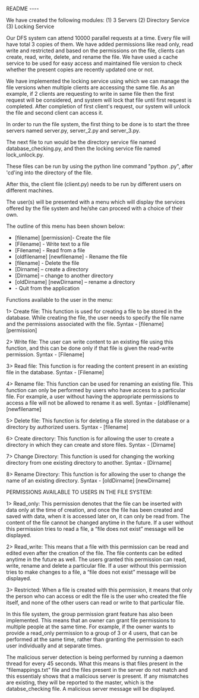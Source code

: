 README ----

We have created the following modules:
(1) 3 Servers
(2) Directory Service
(3) Locking Service

Our DFS system can attend 10000 parallel requests at a time. Every file will have total 3 copies of them. 
We have added permissions like read only, read write and restricted and based on the permissions on the 
file, clients can create, read, write, delete, and rename the file. We have used a cache service to be used
for easy access and maintained file version to check whether the present copies are recently updated one or not.

We have implemented the locking service using which we can manage the file versions when multiple clients are 
accessing the same file. As an example, if 2 clients are requesting to write in same file then the first request 
will be considered, and system will lock that file until first request is completed. After completion of first 
client's request, our system will unlock the file and second client can access it.

In order to run the file system, the first thing to be done is to start the three servers named server.py, server_2.py and server_3.py. 

The next file to run would be the directory service file named database_checking.py, and then the locking service file named lock_unlock.py. 

These files can be run by using the python line command "python <filename>.py", after 'cd'ing into the directory of the file. 

After this, the client file (client.py) needs to be run by different users on different machines. 

The user(s) will be presented with a menu which will display the services offered by the file system and he/she can proceed with a choice of their own.

The outline of this menu has been shown below:

 - <create> [filename] [permission]- Create the file
 - <write> [Filename] - Write text to a file
 - <read> [Filename] - Read from a file
 - <rename> [oldfilename] [newfilename] - Rename the file
 - <delete> [filename] - Delete the file
 - <CDIR> [Dirname] – create a directory
 - <CHDIR> [Dirname] – change to another directory 
 - <RDIR> [oldDirname] [newDirname] – rename a directory
 - <quit> - Quit from the application

Functions available to the user in the menu:

 1> Create file:
    This function is used for creating a file to be stored in the database.
    While creating the file, the user needs to specify the file name and the permissions associated with the file.
    Syntax - <create> [filename] [permission]

2> Write file:
    The user can write content to an existing file using this function, and this can be done only if that file is given the read-write permission.
    Syntax - <write> [Filename]

3> Read file: 
    This function is for reading the content present in an existing file in the database.
    Syntax - <read> [Filename]

4> Rename file:
    This function can be used for renaming an existing file. 
    This function can only be performed by users who have access to a particular file. 
    For example, a user without having the appropriate permissions to access a file will not be allowed to rename it as well.
    Syntax - <rename> [oldfilename] [newfilename]

5> Delete file:
    This function is for deleting a file stored in the database or a directory by authorized users.
    Syntax - <delete> [filename]

6> Create directory:
    This function is for allowing the user to create a directory in which they can create and store files.
    Syntax - <cdir> [Dirname]

7> Change Directory:
    This function is used for changing the working directory from one existing directory to another.
    Syntax - <chdir> [Dirname]

8> Rename Directory:
    This function is for allowing the user to change the name of an existing directory.
    Syntax - <rdir> [oldDirname] [newDirname]


PERMISSIONS AVAILABLE TO USERS IN THE FILE SYSTEM:

1> Read_only:
    This permission denotes that the file can be inserted with data only at the time of creation, and once
    the file has been created and saved with data, when it is accessed later on, it can only be read from. The content of
    the file cannot be changed anytime in the future. If a user without this permission tries to read a file, 
    a “file does not exist” message will be displayed.    

2> Read_write:
    This means that a file with this permission can be read and edited even after the creation of the file. 
    The file contents can be edited anytime in the future as well. The users granted this permission can
    read, write, rename and delete a particular file. If a user without this permission tries to make changes to a file,
    a “file does not exist” message will be displayed.

3> Restricted:
    When a file is created with this permission, it means that only the person who can access or edit the file is the user 
    who created the file itself, and none of the other users can read or write to that particular file.

In this file system, the group permission grant feature has also been implemented. 
This means that an owner can grant file permissions to multiple people at the same time. 
For example, if the owner wants to provide a read_only permission to a group of 3 or 4 users, 
that can be performed at the same time, rather than granting the permission to each user individually and at separate times.

The malicious server detection is being performed by running a daemon thread for every 45 seconds.
What this means is that files present in the "filemappings.txt" file and the files present in the server 
do not match and this essentialy shows that a malicious server is present. 
If any mismatches are existing, they will be reported to the master, which is the databse_checking file.
A malicious server message will be displayed.
